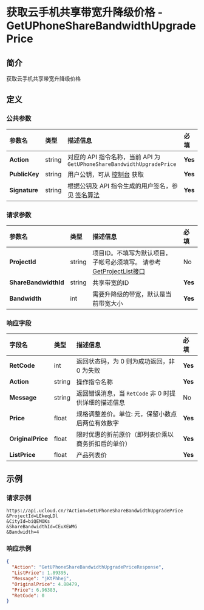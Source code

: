 # 获取云手机共享带宽升降级价格 - GetUPhoneShareBandwidthUpgradePrice

## 简介

获取云手机共享带宽升降级价格









## 定义

### 公共参数

| 参数名 | 类型 | 描述信息 | 必填 |
|:---|:---|:---|:---|
| **Action**     | string  | 对应的 API 指令名称，当前 API 为 `GetUPhoneShareBandwidthUpgradePrice`                        | **Yes** |
| **PublicKey**  | string  | 用户公钥，可从 [控制台](https://console.ucloud.cn/uapi/apikey) 获取                                             | **Yes** |
| **Signature**  | string  | 根据公钥及 API 指令生成的用户签名，参见 [签名算法](api/summary/signature.md)  | **Yes** |

### 请求参数

| 参数名 | 类型 | 描述信息 | 必填 |
|:---|:---|:---|:---|
| **ProjectId** | string | 项目ID。不填写为默认项目，子帐号必须填写。 请参考[GetProjectList接口](https://docs.ucloud.cn/api/summary/get_project_list) |No|
| **ShareBandwidthId** | string | 共享带宽的ID |**Yes**|
| **Bandwidth** | int | 需要升降级的带宽，默认是当前带宽大小 |**Yes**|

### 响应字段

| 字段名 | 类型 | 描述信息 | 必填 |
|:---|:---|:---|:---|
| **RetCode** | int | 返回状态码，为 0 则为成功返回，非 0 为失败 |**Yes**|
| **Action** | string | 操作指令名称 |**Yes**|
| **Message** | string | 返回错误消息，当 `RetCode` 非 0 时提供详细的描述信息 |No|
| **Price** | float | 规格调整差价。单位: 元，保留小数点后两位有效数字 |**Yes**|
| **OriginalPrice** | float | 限时优惠的折前原价（即列表价乘以商务折扣后的单价） |**Yes**|
| **ListPrice** | float | 产品列表价 |**Yes**|




## 示例

### 请求示例
    
```
https://api.ucloud.cn/?Action=GetUPhoneShareBandwidthUpgradePrice
&ProjectId=LEkeqLDl
&CityId=biQEMOKs
&ShareBandwidthId=CEuXEWMG
&Bandwidth=4
```

### 响应示例
    
```json
{
  "Action": "GetUPhoneShareBandwidthUpgradePriceResponse",
  "ListPrice": 1.89395,
  "Message": "jKtPhhej",
  "OriginalPrice": 4.88479,
  "Price": 6.96383,
  "RetCode": 0
}
```





